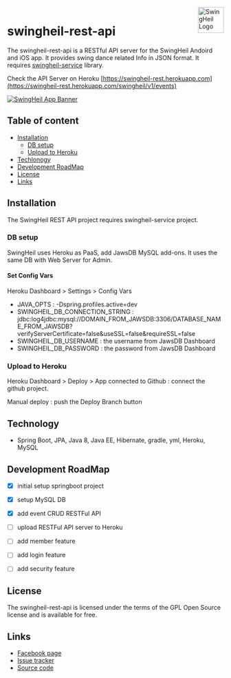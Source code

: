 <a href="fb.me/swingheilapp/">
    <img src="https://t1.daumcdn.net/cfile/tistory/99CEF04C5B3066E235" alt="SwingHeil Logo" title="SwingHeil" align="right" height="60" />
</a>

swingheil-rest-api
======================

The swingheil-rest-api is a RESTful API server for the SwingHeil Andoird and iOS app. It provides swing dance related Info in JSON format.
It requires [swingheil-service](https://github.com/tomparkpro/swingheil-service) library.

Check the API Server on Heroku [https://swingheil-rest.herokuapp.com](https://swingheil-rest.herokuapp.com/swingheil/v1/events)


[![SwingHeil App Banner](https://t1.daumcdn.net/cfile/tistory/9912074C5B3066E107)](https://github.com/tomparkpro/swingheil-service/)

## Table of content

- [Installation](#installation)
    - [DB setup](#db-setup)
    - [Upload to Heroku](#upload-to-heroku)
- [Techlonogy](#technology)
- [Development RoadMap](#development-roadmap)
- [License](#license)
- [Links](#links)

## Installation

The SwingHeil REST API  project requires swingheil-service project.

### DB setup

SwingHeil uses Heroku as PaaS, add JawsDB MySQL add-ons. It uses the same DB with Web Server for Admin.

#### Set Config Vars 

Heroku Dashboard > Settings > Config Vars

- JAVA_OPTS : -Dspring.profiles.active=dev
- SWINGHEIL_DB_CONNECTION_STRING : jdbc:log4jdbc:mysql://DOMAIN_FROM_JAWSDB:3306/DATABASE_NAME_FROM_JAWSDB?verifyServerCertificate=false&useSSL=false&requireSSL=false
- SWINGHEIL_DB_USERNAME : the username from JawsDB Dashboard
- SWINGHEIL_DB_PASSWORD : the password from JawsDB Dashboard

### Upload to Heroku

Heroku Dashboard > Deploy > App connected to Github : connect the github project.

Manual deploy : push the Deploy Branch button


## Technology

- Spring Boot, JPA, Java 8, Java EE, Hibernate, gradle, yml, Heroku, MySQL


## Development RoadMap

- [x] initial setup springboot project
- [x] setup MySQL DB
- [x] add event CRUD RESTFul API
- [ ] upload RESTFul API server to Heroku
- [ ] add member feature
- [ ] add login feature
- [ ] add security feature


## License

The swingheil-rest-api is licensed under the terms of the GPL Open Source
license and is available for free.


## Links

* [Facebook page](https://www.facebook.com/swingheilapp)
* [Issue tracker](https://github.com/tomparkpro/swingheil-rest-api/issues)
* [Source code](https://github.com/tomparkpro/swingheil-rest-api)
